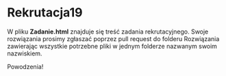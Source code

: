 # Rekrutacja19

W pliku **Zadanie.html** znajduje się treść zadania rekrutacyjnego. Swoje rozwiązania prosimy zgłaszać poprzez pull request do folderu Rozwiązania zawierając wszystkie potrzebne pliki w jednym folderze nazwanym swoim nazwiskiem.

Powodzenia!
